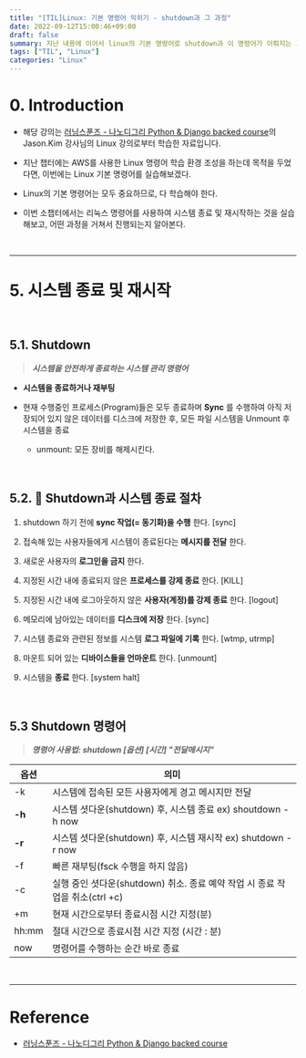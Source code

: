 ```yaml
---
title: "[TIL]Linux: 기본 명령어 익히기 - shutdown과 그 과정"
date: 2022-09-12T15:00:46+09:00
draft: false
summary: 지난 내용에 이어서 linux의 기본 명령어로 shutdown과 이 명령어가 이뤄지는 과정에 대해 알아본다. 
tags: ["TIL", "Linux"]
categories: "Linux"
---
```

# 0. Introduction

- 해당 강의는 [러닝스푼즈 - 나노디그리 Python & Django backed course](https://learningspoons.com/course/detail/django-backend/)의 Jason.Kim 강사님의 Linux 강의로부터 학습한 자료입니다.

- 지난 챕터에는 AWS를 사용한 Linux 명령어 학습 환경 조성을 하는데 목적을 두었다면, 이번에는 Linux 기본 명령어를 실습해보겠다.

- Linux의 기본 명령어는 모두 중요하므로, 다 학습해야 한다.

- 이번 소챕터에서는 리눅스 명령어를 사용하여 시스템 종료 및 재시작하는 것을 실습해보고, 어떤 과정을 거쳐서 진행되는지 알아본다.

&nbsp;

---


# 5. 시스템 종료 및 재시작

&nbsp;

## 5.1. Shutdown

> **_시스템을 안전하게 종료하는 시스템 관리 명령어_**

- **시스템을 종료하거나 재부팅**

- 현재 수행중인 프로세스(Program)들은 모두 종료하며 **Sync** 를 수행하여 아직 저장되어 있지 않은 데이터를 디스크에 저장한 후, 모든 파일 시스템을 Unmount 후 시스템을 종료  
    - unmount: 모든 장비를 해제시킨다. 

&nbsp;

## 5.2. 🔆 Shutdown과 시스템 종료 절차 

1) shutdown 하기 전에 **sync 작업(= 동기화)을 수행** 한다. [sync]

2) 접속해 있는 사용자들에게 시스템이 종료된다는 **메시지를 전달** 한다.  

3) 새로운 사용자의 **로그인을 금지** 한다.   

4) 지정된 시간 내에 종료되지 않은 **프로세스를 강제 종료** 한다. [KILL]

5) 지정된 시간 내에 로그아웃하지 않은 **사용자(계정)를 강제 종료** 한다. [logout]

6) 메모리에 남아있는 데이터를 **디스크에 저장** 한다. [sync]

7) 시스템 종료와 관련된 정보를 시스템 **로그 파일에 기록** 한다. [wtmp, utrmp]

8) 마운트 되어 있는 **디바이스들을 언마운트** 한다. [unmount]

9) 시스템을 **종료** 한다. [system halt]

&nbsp;

## 5.3 Shutdown 명령어

> **_명령어 사용법: shutdown [옵션] [시간] "전달메시지"_**

| 옵션 | 의미 |
| ----| ---- |
| -k | 시스템에 접속된 모든 사용자에게 경고 메시지만 전달 | 
| **-h** | 시스템 셧다운(shutdown) 후, 시스템 종료 ex) shoutdown -h now |
|**-r** |시스템 셧다운(shutdown) 후, 시스템 재시작 ex) shutdown -r now|
|-f|빠른 재부팅(fsck 수행을 하지 않음)|
|-c|실행 중인 셧다운(shutdown) 취소. 종료 예약 작업 시 종료 작업을 취소(ctrl +c) |
| +m | 현재 시간으로부터 종료시점 시간 지정(분)|
| hh:mm | 절대 시간으로 종료시점 시간 지정 (시간 : 분) |
| now | 명령어를 수행하는 순간 바로 종료 |



&nbsp;

---

# Reference

- [러닝스푼즈 - 나노디그리 Python & Django backed course](https://learningspoons.com/course/detail/django-backend/)
